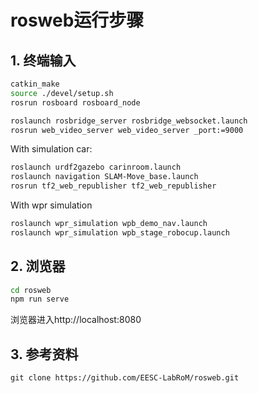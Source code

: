 # rosweb运行步骤

## 1. 终端输入

```bash
catkin_make
source ./devel/setup.sh 
rosrun rosboard rosboard_node

roslaunch rosbridge_server rosbridge_websocket.launch
rosrun web_video_server web_video_server _port:=9000
```
With simulation car:
```bash
roslaunch urdf2gazebo carinroom.launch
roslaunch navigation SLAM-Move_base.launch
rosrun tf2_web_republisher tf2_web_republisher
```
With wpr simulation
```bash
roslaunch wpr_simulation wpb_demo_nav.launch
roslaunch wpr_simulation wpb_stage_robocup.launch
```

## 2. 浏览器

```bash
cd rosweb
npm run serve
```

浏览器进入http://localhost:8080

## 3. 参考资料

`git clone https://github.com/EESC-LabRoM/rosweb.git`
